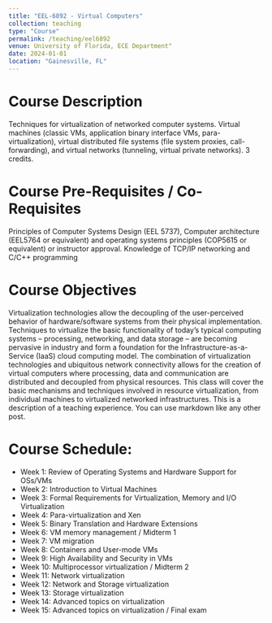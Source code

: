 ```yaml
---
title: "EEL-6892 - Virtual Computers"
collection: teaching
type: "Course"
permalink: /teaching/eel6892
venue: University of Florida, ECE Department"
date: 2024-01-01
location: "Gainesville, FL"
---
```


Course Description
======
Techniques for virtualization of networked computer systems. Virtual machines (classic VMs, application binary interface VMs, para-virtualization), virtual distributed file systems (file system proxies, call-forwarding), and virtual networks (tunneling, virtual private networks). 3 credits.

Course Pre-Requisites / Co-Requisites
======
Principles of Computer Systems Design (EEL 5737), Computer architecture (EEL5764 or equivalent) and operating systems principles (COP5615 or equivalent) or instructor approval. Knowledge of TCP/IP networking and C/C++ programming

Course Objectives
======
Virtualization technologies allow the decoupling of the user-perceived behavior of hardware/software systems from their physical implementation. Techniques to virtualize the basic functionality of today’s typical computing systems – processing, networking, and data storage – are becoming pervasive in industry and form a foundation for the Infrastructure-as-a-Service (IaaS) cloud computing model. The combination of virtualization technologies and ubiquitous network connectivity allows for the creation of virtual computers where processing, data and communication are distributed and decoupled from physical resources. This class will cover the basic mechanisms and techniques involved in resource virtualization, from individual machines to virtualized networked infrastructures.
This is a description of a teaching experience. You can use markdown like any other post.

Course Schedule:
======
* Week 1:	Review of Operating Systems and Hardware Support for OSs/VMs 
* Week 2:	Introduction to Virtual Machines
* Week 3:	Formal Requirements for Virtualization, Memory and I/O Virtualization
* Week 4:	Para-virtualization and Xen
* Week 5:	Binary Translation and Hardware Extensions
* Week 6:	VM memory management / Midterm 1
* Week 7:	VM migration
* Week 8:	Containers and User-mode VMs
* Week 9:	High Availability and Security in VMs
* Week 10:	Multiprocessor virtualization / Midterm 2
* Week 11:	Network virtualization
* Week 12:	Network and Storage virtualization
* Week 13:	Storage virtualization
* Week 14:	Advanced topics on virtualization
* Week 15:	Advanced topics on virtualization / Final exam
